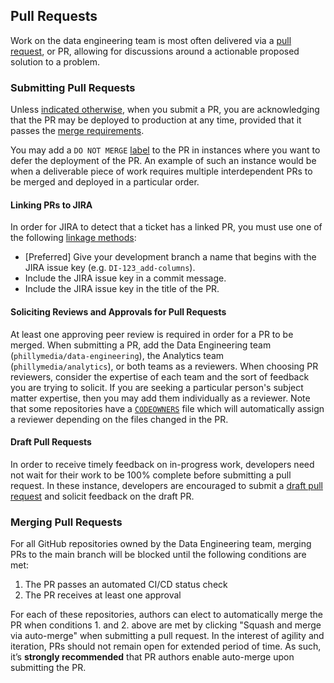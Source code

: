 ## Pull Requests

Work on the data engineering team is most often delivered via a [pull request](communication.md#everything-starts-with-a-pull-request), or PR, allowing for discussions around a actionable proposed solution to a problem.

### Submitting Pull Requests

Unless [indicated otherwise](pull-requests.md#draft-pull-requests), when you submit a PR, you are acknowledging that the PR may be deployed to production at any time, provided that it passes the [merge requirements](pull-requests.md#merging-pull-requests).

You may add a `DO NOT MERGE` [label](https://docs.github.com/en/issues/using-labels-and-milestones-to-track-work/managing-labels) to the PR in instances where you want to defer the deployment of the PR. An example of such an instance would be when a deliverable piece of work requires multiple interdependent PRs to be merged and deployed in a particular order.

#### Linking PRs to JIRA

In order for JIRA to detect that a ticket has a linked PR, you must use one of the following [linkage methods](https://github.com/atlassian/github-for-jira/blob/main/README.md#see-github-development-information-in-jira):

* [Preferred] Give your development branch a name that begins with the JIRA issue key (e.g. `DI-123_add-columns`).
* Include the JIRA issue key in a commit message.
* Include the JIRA issue key in the title of the PR.

#### Soliciting Reviews and Approvals for Pull Requests

At least one approving peer review is required in order for a PR to be merged. When submitting a PR, add the Data Engineering team (`phillymedia/data-engineering`), the Analytics team (`phillymedia/analytics`), or both teams as a reviewers. When choosing PR reviewers, consider the expertise of each team and the sort of feedback you are trying to solicit. If you are seeking a particular person's subject matter expertise, then you may add them individually as a reviewer. Note that some repositories have a [`CODEOWNERS`](https://docs.github.com/en/repositories/managing-your-repositorys-settings-and-features/customizing-your-repository/about-code-owners) file which will automatically assign a reviewer depending on the files changed in the PR.

#### Draft Pull Requests

In order to receive timely feedback on in-progress work, developers need not wait for their work to be 100% complete before submitting a pull request. In these instance, developers are encouraged to submit a [draft pull request](https://github.blog/2019-02-14-introducing-draft-pull-requests/) and solicit feedback on the draft PR.

### Merging Pull Requests

For all GitHub repositories owned by the Data Engineering team, merging PRs to the main branch will be blocked until the following conditions are met:
1. The PR passes an automated CI/CD status check
2. The PR receives at least one approval

For each of these repositories, authors can elect to automatically merge the PR when conditions 1. and 2. above are met by clicking "Squash and merge via auto-merge" when submitting a pull request. In the interest of agility and iteration, PRs should not remain open for extended period of time. As such, it’s **strongly recommended** that PR authors enable auto-merge upon submitting the PR. 

